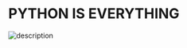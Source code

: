 # PYTHON IS EVERYTHING

<img src="https://s3.amazonaws.com/intranet-projects-files/holbertonschool-higher-level_programming+/252/r_208403_QPSN8.jpg" alt="description" align="center">
